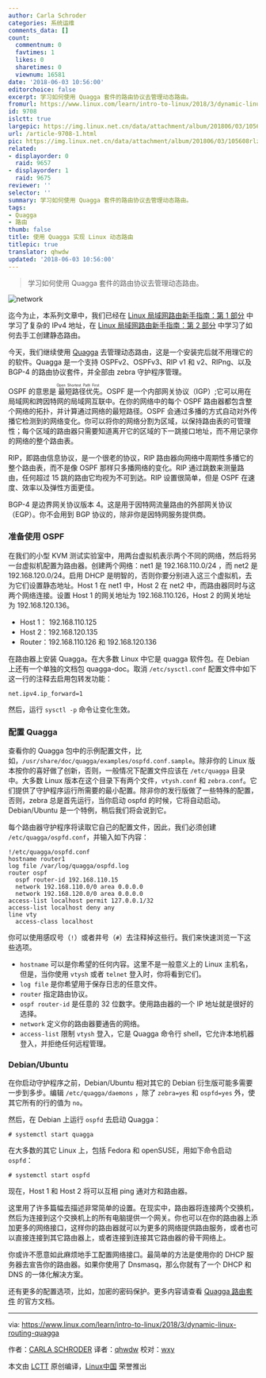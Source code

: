 ```yaml
---
author: Carla Schroder
categories: 系统运维
comments_data: []
count:
  commentnum: 0
  favtimes: 1
  likes: 0
  sharetimes: 0
  viewnum: 16581
date: '2018-06-03 10:56:00'
editorchoice: false
excerpt: 学习如何使用 Quagga 套件的路由协议去管理动态路由。
fromurl: https://www.linux.com/learn/intro-to-linux/2018/3/dynamic-linux-routing-quagga
id: 9708
islctt: true
largepic: https://img.linux.net.cn/data/attachment/album/201806/03/105608rlzwdzcmiaan0zh7.png
url: /article-9708-1.html
pic: https://img.linux.net.cn/data/attachment/album/201806/03/105608rlzwdzcmiaan0zh7.png.thumb.jpg
related:
- displayorder: 0
  raid: 9657
- displayorder: 1
  raid: 9675
reviewer: ''
selector: ''
summary: 学习如何使用 Quagga 套件的路由协议去管理动态路由。
tags:
- Quagga
- 路由
thumb: false
title: 使用 Quagga 实现 Linux 动态路由
titlepic: true
translator: qhwdw
updated: '2018-06-03 10:56:00'
---
```



> 
> 学习如何使用 Quagga 套件的路由协议去管理动态路由。
> 
> 
> 


![network](/data/attachment/album/201806/03/105608rlzwdzcmiaan0zh7.png "network")


迄今为止，本系列文章中，我们已经在 [Linux 局域网路由新手指南：第 1 部分](/article-9657-1.html) 中学习了复杂的 IPv4 地址，在 [Linux 局域网路由新手指南：第 2 部分](/article-9675-1.html) 中学习了如何去手工创建静态路由。


今天，我们继续使用 [Quagga](https://www.quagga.net/) 去管理动态路由，这是一个安装完后就不用理它的的软件。Quagga 是一个支持 OSPFv2、OSPFv3、RIP v1 和 v2、RIPng、以及 BGP-4 的路由协议套件，并全部由 zebra 守护程序管理。


OSPF 的意思是<ruby> 最短路径优先 <rt>  Open Shortest Path First </rt></ruby>。OSPF 是一个内部网关协议（IGP）;它可以用在局域网和跨因特网的局域网互联中。在你的网络中的每个 OSPF 路由器都包含整个网络的拓扑，并计算通过网络的最短路径。OSPF 会通过多播的方式自动对外传播它检测到的网络变化。你可以将你的网络分割为区域，以保持路由表的可管理性；每个区域的路由器只需要知道离开它的区域的下一跳接口地址，而不用记录你的网络的整个路由表。


RIP，即路由信息协议，是一个很老的协议，RIP 路由器向网络中周期性多播它的整个路由表，而不是像 OSPF 那样只多播网络的变化。RIP 通过跳数来测量路由，任何超过 15 跳的路由它均视为不可到达。RIP 设置很简单，但是 OSPF 在速度、效率以及弹性方面更佳。


BGP-4 是边界网关协议版本 4。这是用于因特网流量路由的外部网关协议（EGP）。你不会用到 BGP 协议的，除非你是因特网服务提供商。


### 准备使用 OSPF


在我们的小型 KVM 测试实验室中，用两台虚拟机表示两个不同的网络，然后将另一台虚拟机配置为路由器。创建两个网络：net1 是 192.168.110.0/24 ，而 net2 是 192.168.120.0/24。启用 DHCP 是明智的，否则你要分别进入这三个虚拟机，去为它们设置静态地址。Host 1 在 net1 中，Host 2 在 net2 中，而路由器同时与这两个网络连接。设置 Host 1 的网关地址为 192.168.110.126，Host 2 的网关地址为 192.168.120.136。


* Host 1： 192.168.110.125
* Host 2：192.168.120.135
* Router：192.168.110.126 和 192.168.120.136


在路由器上安装 Quagga。在大多数 Linux 中它是 quagga 软件包。在 Debian 上还有一个单独的文档包 quagga-doc。取消 `/etc/sysctl.conf` 配置文件中如下这一行的注释去启用包转发功能：



```
net.ipv4.ip_forward=1

```

然后，运行 `sysctl -p` 命令让变化生效。


### 配置 Quagga


查看你的 Quagga 包中的示例配置文件，比如，`/usr/share/doc/quagga/examples/ospfd.conf.sample`。除非你的 Linux 版本按你的喜好做了创新，否则，一般情况下配置文件应该在 `/etc/quagga` 目录中。大多数 Linux 版本在这个目录下有两个文件，`vtysh.conf` 和 `zebra.conf`。它们提供了守护程序运行所需要的最小配置。除非你的发行版做了一些特殊的配置，否则，zebra 总是首先运行，当你启动 ospfd 的时候，它将自动启动。Debian/Ubuntu 是一个特例，稍后我们将会说到它。


每个路由器守护程序将读取它自己的配置文件，因此，我们必须创建 `/etc/quagga/ospfd.conf`，并输入如下内容：



```
!/etc/quagga/ospfd.conf
hostname router1
log file /var/log/quagga/ospfd.log
router ospf
  ospf router-id 192.168.110.15
  network 192.168.110.0/0 area 0.0.0.0
  network 192.168.120.0/0 area 0.0.0.0
access-list localhost permit 127.0.0.1/32
access-list localhost deny any
line vty
  access-class localhost

```

你可以使用感叹号（`!`）或者井号（`#`）去注释掉这些行。我们来快速浏览一下这些选项。


* `hostname` 可以是你希望的任何内容。这里不是一般意义上的 Linux 主机名，但是，当你使用 `vtysh` 或者 `telnet` 登入时，你将看到它们。
* `log file` 是你希望用于保存日志的任意文件。
* `router` 指定路由协议。
* `ospf router-id` 是任意的 32 位数字。使用路由器的一个 IP 地址就是很好的选择。
* `network` 定义你的路由器要通告的网络。
* `access-list` 限制 `vtysh` 登入，它是 Quagga 命令行 shell，它允许本地机器登入，并拒绝任何远程管理。


### Debian/Ubuntu


在你启动守护程序之前，Debian/Ubuntu 相对其它的 Debian 衍生版可能多需要一步到多步。编辑 `/etc/quagga/daemons` ，除了 `zebra=yes` 和 `ospfd=yes` 外，使其它所有的行的值为 `no`。


然后，在 Debian 上运行 `ospfd` 去启动 Quagga：



```
# systemctl start quagga

```

在大多数的其它 Linux 上，包括 Fedora 和 openSUSE，用如下命令启动 `ospfd`：



```
# systemctl start ospfd

```

现在，Host 1 和 Host 2 将可以互相 ping 通对方和路由器。


这里用了许多篇幅去描述非常简单的设置。在现实中，路由器将连接两个交换机，然后为连接到这个交换机上的所有电脑提供一个网关。你也可以在你的路由器上添加更多的网络接口，这样你的路由器就可以为更多的网络提供路由服务，或者也可以直接连接到其它路由器上，或者连接到连接其它路由器的骨干网络上。


你或许不愿意如此麻烦地手工配置网络接口。最简单的方法是使用你的 DHCP 服务器去宣告你的路由器。如果你使用了 Dnsmasq，那么你就有了一个 DHCP 和 DNS 的一体化解决方案。


还有更多的配置选项，比如，加密的密码保护。更多内容请查看 [Quagga 路由套件](https://www.quagga.net/) 的官方文档。




---


via: <https://www.linux.com/learn/intro-to-linux/2018/3/dynamic-linux-routing-quagga>


作者：[CARLA SCHRODER](https://www.linux.com/users/cschroder) 译者：[qhwdw](https://github.com/qhwdw) 校对：[wxy](https://github.com/wxy)


本文由 [LCTT](https://github.com/LCTT/TranslateProject) 原创编译，[Linux中国](https://linux.cn/) 荣誉推出
